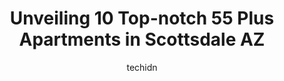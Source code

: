 ---
layout: ampstory
image: https://i0.wp.com/www.depkes.org/wp-content/uploads/2023/06/55-plus-apartments-0-in-scottsdale-az-1685874550.jpeg?resize=640,853
author: techidn
featured: false
description: Discover the impressive array of 55 Plus Apartments options in Scottsdale AZ, where you can find 10 of the largest 55 Plus Apartments establishments in the area. From renowned classics to hi
title: Unveiling 10 Top-notch 55 Plus Apartments in Scottsdale AZ
cover:
   title: Unveiling 10 Top-notch 55 Plus Apartments in Scottsdale AZ
   subtitle: Rickpate
   background: https://www.depkes.org/wp-content/uploads/2023/06/55-plus-apartments-0-in-scottsdale-az-1685874550.jpeg

pages: 
 - layout: thirds
   top: <h1>#1 Riviera Mobile Home Park - A 55+ Community</h1>
   bottom: "<p>Great place, very friendly residents, monthly rental price is excellent for us on limited income. Dont believe the adverse comments  that some residents have voiced in t</p>"
   background: https://www.depkes.org/wp-content/uploads/2023/06/55-plus-apartments-1-in-scottsdale-az-1685874551.jpeg
   backgroundblur: true
 - layout: thirds
   top: <h1>#2 The Gardens of Scottsdale</h1>
   bottom: "<p>Ive worked for the Gardens of Scottsdale for almost 6 years.I felt honored and have greatpleasure working in this facility. Our team is very relatable. I love serving m</p>"
   background: https://www.depkes.org/wp-content/uploads/2023/06/55-plus-apartments-2-in-scottsdale-az-1685874551.jpeg
   cta:
      link: https://www.depkes.org/blog/unveiling-10-top-notch-55-plus-apartments-in-scottsdale-az/
      text: Unveiling 10 Top-notch 55 Plus Apartments in Scottsdale AZ
 - layout: thirds
   top: <h1>#3 Scottsdale Village Square</h1>
   bottom: "<p>2620 N 68th St, Scottsdale, AZ 85257, United States</p>"
   background: https://www.depkes.org/wp-content/uploads/2023/06/55-plus-apartments-3-in-scottsdale-az-1685874551.jpeg
   cta:
      link: https://www.depkes.org/blog/unveiling-10-top-notch-55-plus-apartments-in-scottsdale-az/
      text: Unveiling 10 Top-notch 55 Plus Apartments in Scottsdale AZ
 - layout: thirds
   top: <h1>#4 The Ranch Estates at Scottsdale</h1>
   bottom: "<p>9160 E Desert Cove Ave, Scottsdale, AZ 85260, United States</p>"
   background: https://images.unsplash.com/photo-1614648718611-0635f29016cb?ixlib=rb-4.0.3&ixid=MnwxMjA3fDB8MHxwaG90by1wYWdlfHx8fGVufDB8fHx8&auto=format&fit=crop&w=640&h=853&q=80
   cta:
      link: https://www.depkes.org/blog/unveiling-10-top-notch-55-plus-apartments-in-scottsdale-az/
      text: Unveiling 10 Top-notch 55 Plus Apartments in Scottsdale AZ
 - layout: thirds
   top: <h1>#5 Pueblo Norte Senior Living</h1>
   bottom: "<p>7090 E Mescal St, Scottsdale, AZ 85254, United States</p>"
   background: https://images.unsplash.com/photo-1510906594845-bc082582c8cc?ixlib=rb-4.0.3&ixid=MnwxMjA3fDB8MHxwaG90by1wYWdlfHx8fGVufDB8fHx8&auto=format&fit=crop&w=640&h=853&q=80
   cta:
      link: https://www.depkes.org/blog/unveiling-10-top-notch-55-plus-apartments-in-scottsdale-az/
      text: Unveiling 10 Top-notch 55 Plus Apartments in Scottsdale AZ
 - layout: thirds
   top: <h1>#6 Vi at Silverstone</h1>
   bottom: "<p>23005 N 74th St, Scottsdale, AZ 85255, United States</p>"
   background: https://images.unsplash.com/photo-1515405295579-ba7b45403062?ixlib=rb-4.0.3&ixid=MnwxMjA3fDB8MHxwaG90by1wYWdlfHx8fGVufDB8fHx8&auto=format&fit=crop&w=640&h=853&q=80
   cta:
      link: https://www.depkes.org/blog/unveiling-10-top-notch-55-plus-apartments-in-scottsdale-az/
      text: Unveiling 10 Top-notch 55 Plus Apartments in Scottsdale AZ
 - layout: thirds
   top: <h1>#7 Tuscany at McCormick Ranch</h1>
   bottom: "<p>9000 E San Victor Dr, Scottsdale, AZ 85258, United States</p>"
   background: https://images.unsplash.com/photo-1615749413727-825b59a857b5?ixlib=rb-4.0.3&ixid=MnwxMjA3fDB8MHxwaG90by1wYWdlfHx8fGVufDB8fHx8&auto=format&fit=crop&w=640&h=853&q=80
   cta:
      link: https://www.depkes.org/blog/unveiling-10-top-notch-55-plus-apartments-in-scottsdale-az/
      text: Unveiling 10 Top-notch 55 Plus Apartments in Scottsdale AZ
 - layout: thirds
   middle: Continue reading...
   background: https://images.unsplash.com/photo-1536745287225-21d689278fd1?ixlib=rb-4.0.3&ixid=MnwxMjA3fDB8MHxwaG90by1wYWdlfHx8fGVufDB8fHx8&auto=format&fit=crop&w=640&h=853&q=80
   cta:
      link: https://www.depkes.org/blog/unveiling-10-top-notch-55-plus-apartments-in-scottsdale-az/
      text: Unveiling 10 Top-notch 55 Plus Apartments in Scottsdale AZ
      
---